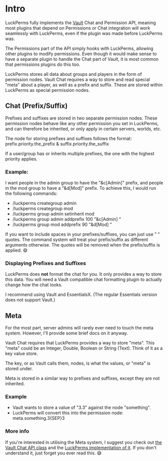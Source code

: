 # Intro
LuckPerms fully implements the [Vault](https://dev.bukkit.org/bukkit-plugins/vault/) Chat and Permission API, meaning most plugins that depend on Permissions or Chat integration will work seamlessly with LuckPerms, even if the plugin was made before LuckPerms was.

The Permissions part of the API simply hooks with LuckPerms, allowing other plugins to modify permissions. Even though it would make sense to have a separate plugin to handle the Chat part of Vault, it is most common that permissions plugins do this too.

LuckPerms stores all data about groups and players in the form of permission nodes. Vault Chat requires a way to store and read special "meta" about a player, as well as a prefix and suffix. These are stored within LuckPerms as special permission nodes.

## Chat (Prefix/Suffix)
Prefixes and suffixes are stored in two separate permission nodes. These permission nodes behave like any other permission you set in LuckPerms, and can therefore be inherited, or only apply in certain servers, worlds, etc.

The node for storing prefixes and suffixes follows the format: prefix.priority.the_prefix & suffix.priority.the_suffix

If a user/group has or inherits multiple prefixes, the one with the highest priority applies.

### Example:
I want people in the admin group to have the "&c[Admin]" prefix, and people in the mod group to have a "&d[Mod]" prefix. To achieve this, I would run the following commands:

* /luckperms creategroup admin
* /luckperms creategroup mod
* /luckperms group admin setinherit mod
* /luckperms group admin addprefix 100 "&c[Admin] "
* /luckperms group mod addprefix 90 "&d[Mod] "

If you want to include spaces in your prefixes/suffixes, you can just use " " quotes. The command system will treat your prefix/suffix as different arguments otherwise. The quotes will be removed when the prefix/suffix is applied. 😄 

### Displaying Prefixes and Suffixes
LuckPerms does **not** format the chat for you. It only provides a way to store this data. You will need a Vault compatible chat formatting plugin to actually change how the chat looks.

I recommend using Vault and EssentialsX. (The regular Essentials version does not support Vault.)

## Meta
For the most part, server admins will rarely ever need to touch the meta system. However, I'll provide some brief docs on it anyway.

Vault Chat requires that LuckPerms provides a way to store "meta". This "meta" could be an Integer, Double, Boolean or String (Text). Think of it as a key value store.

The key, or as Vault calls them, nodes, is what the values, or "meta" is stored under.

Meta is stored in a similar way to prefixes and suffixes, except they are not inherited.

### Example
* Vault wants to store a value of "3.3" against the node "something".
* LuckPerms will convert this into the permission node: meta.something.3{SEP}3

### More info
If you're interested in utilising the Meta system, I suggest you check out [the Vault Chat API class](https://github.com/MilkBowl/VaultAPI/blob/master/src/main/java/net/milkbowl/vault/chat/Chat.java) and the [LuckPerms implementation of it](https://github.com/lucko/LuckPerms/blob/master/bukkit/src/main/java/me/lucko/luckperms/api/vault/VaultChatHook.java). If you don't understand it, just forget you ever read this. :sweat_smile: 